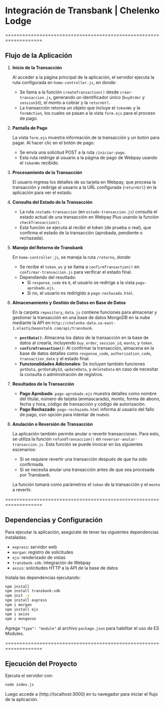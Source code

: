 
# Integración de Transbank | Chelenko Lodge

===================================================================

## Flujo de la Aplicación

1. **Inicio de la Transacción**

   Al acceder a la página principal de la aplicación, el servidor ejecuta la ruta configurada en `home-controller.js`, en donde:

   - Se llama a la función `createTransaction()` desde `crear-transaccion.js`, generando un identificador único (`buyOrder` y `sessionId`), el monto a cobrar y la `returnUrl`.
   - La transacción retorna un objeto que incluye el `tokenWs` y la `formAction`, los cuales se pasan a la vista `form.ejs` para el proceso de pago.

2. **Pantalla de Pago**

   La vista `form.ejs` muestra información de la transacción y un botón para pagar. Al hacer clic en el botón de pago:

   - Se envía una solicitud POST a la ruta `/iniciar-pago`.
   - Esta ruta redirige al usuario a la página de pago de Webpay usando el `tokenWs` recibido.

3. **Procesamiento de la Transacción**

   El usuario ingresa los detalles de su tarjeta en Webpay, que procesa la transacción y redirige al usuario a la URL configurada (`returnUrl`) en la aplicación para ver el estado.

4. **Consulta del Estado de la Transacción**

   - La ruta `/estado-transaccion` (en `estado-transaccion.js`) consulta el estado actual de una transacción en Webpay Plus usando la función `checkTransaccion()`.
   - Esta función se ejecuta al recibir el token (de prueba o real), que confirma el estado de la transacción (aprobada, pendiente o rechazada).

5. **Manejo del Retorno de Transbank**

   En `home-controller.js`, se maneja la ruta `/retorno`, donde:
   
   - Se recibe el `token_ws` y se llama a `confirmTransaction()` en `confirmar-transaccion.js` para verificar el estado final.
   - Dependiendo del resultado:
     - Si `response_code` es `0`, el usuario se redirige a la vista `pago-aprobado.ejs`.
     - Si no, el usuario es redirigido a `pago-rechazado.html`.

6. **Almacenamiento y Gestión de Datos en Base de Datos**

   En la carpeta `repository`, `data.js` contiene funciones para almacenar y gestionar la transacción en una base de datos MongoDB en la nube mediante la API en `http://chelenko-data.sa-east-1.elasticbeanstalk.com/api/transbank`.

   - **`postData()`**: Almacena los datos de la transacción en la base de datos al crearla, incluyendo `buy_order`, `session_id`, `monto`, y `token`.
   - **`confirmTransaction()`**: Al confirmar la transacción, almacena en la base de datos detalles como `response_code`, `authorization_code`, `transaction_date` y el estado final.
   - **Funcionalidades Adicionales**: Se incluyen también funciones `getData`, `getDataById`, `updateData`, y `deleteData` en caso de necesitar la consulta o administración de registros.

7. **Resultados de la Transacción**

   - **Pago Aprobado**: `pago-aprobado.ejs` muestra detalles como nombre del titular, número de tarjeta (enmascarado), monto, forma de abono, fecha y hora, código de transacción y código de autorización.
   - **Pago Rechazado**: `pago-rechazado.html` informa al usuario del fallo de pago, con opción para intentar de nuevo.

8. **Anulación o Reversión de Transacción**

   La aplicación también permite anular o revertir transacciones. Para esto, se utiliza la función `refundTransaccion()` en `reversar-anular-transaccion.js`. Esta función se puede invocar en los siguientes escenarios:

   - Si se requiere revertir una transacción después de que ha sido confirmada.
   - Si se necesita anular una transacción antes de que sea procesada por Transbank.

   La función tomará como parámetros el `token` de la transacción y el `monto` a revertir.
  
===================================================================

## Dependencias y Configuración

Para ejecutar la aplicación, asegúrate de tener las siguientes dependencias instaladas:

- `express`: servidor web
- `morgan`: registro de solicitudes
- `ejs`: renderizado de vistas
- `transbank-sdk`: integración de Webpay
- `axios`: solicitudes HTTP a la API de la base de datos

Instala las dependencias ejecutando:

```bash
npm install
npm install transbank-sdk 
npm init -y
npm install express
npm i morgan
npm install ejs
npm i axios
npm i mongoose
```

Agrega `"type": "module"` al archivo `package.json` para habilitar el uso de ES Modules.

===================================================================

## Ejecución del Proyecto

Ejecuta el servidor con:

```bash
node index.js
```

Luego accede a (http://localhost:3000) en tu navegador para iniciar el flujo de la aplicación.